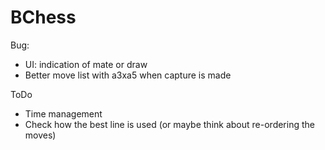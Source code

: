 #  BChess

Bug:
- UI: indication of mate or draw
- Better move list with a3xa5 when capture is made

ToDo

- Time management
- Check how the best line is used (or maybe think about re-ordering the moves)
